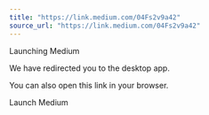 ```yaml
---
title: "https://link.medium.com/04Fs2v9a42"
source_url: "https://link.medium.com/04Fs2v9a42"
---
```

Launching Medium

We have redirected you to the desktop app.

You can also open this link in your browser.

Launch Medium